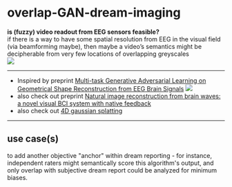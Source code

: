 # overlap-GAN-dream-imaging
**is (fuzzy) video readout from EEG sensors feasible?**   
if there is a way to have some spatial resolution from EEG in the visual field (via beamforming maybe), then maybe a video’s semantics might be decipherable from very few locations of overlapping greyscales  
![](https://github.com/neurodream/overlap-GAN-dream-imaging/assets/117816806/95ee56a7-96c8-4c64-857f-b78709f66048|width=100)

---

- Inspired by preprint [Multi-task Generative Adversarial Learning on Geometrical Shape Reconstruction from EEG Brain Signals](https://www.biorxiv.org/content/10.1101/787101v3)
  ![](https://github.com/neurodream/overlap-GAN-dream-imaging/assets/117816806/96a1440e-e0aa-4688-baf7-842923b1bd42|width=100)
- also check out preprint [Natural image reconstruction from brain waves: a novel visual BCI system with native feedback](https://www.biorxiv.org/content/10.1101/787101v3)
- also check out [4D gaussian splatting](https://guanjunwu.github.io/4dgs/)

---

## use case(s)

to add another objective "anchor" within dream reporting - for instance, independent raters might semantically score this algorithm's output, and only overlap with subjective dream report could be analyzed for minimum biases.
